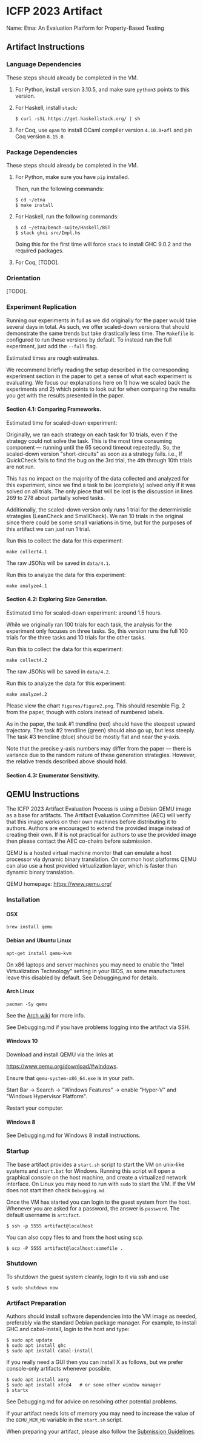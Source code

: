 # ICFP 2023 Artifact

Name:    Etna: An Evaluation Platform for Property-Based Testing

## Artifact Instructions

### Language Dependencies

These steps should already be completed in the VM.

1. For Python, install version 3.10.5, 
   and make sure `python3` points to this version.

2. For Haskell, install `stack`:
   ```
   $ curl -sSL https://get.haskellstack.org/ | sh
   ```

3. For Coq, use `opam` to install OCaml compiler version `4.10.0+afl`
   and pin Coq version `8.15.0`.

### Package Dependencies

These steps should already be completed in the VM.

1. For Python, make sure you have `pip` installed.

   Then, run the following commands:
   ```
   $ cd ~/etna
   $ make install
   ```

2. For Haskell, run the following commands:
   ```
   $ cd ~/etna/bench-suite/Haskell/BST
   $ stack ghci src/Impl.hs
   ```

   Doing this for the first time will force `stack` to 
   install GHC 9.0.2 and the required packages.

3. For Coq, [TODO].

### Orientation

[TODO].

### Experiment Replication

Running our experiments in full as we did originally for the paper 
would take several days in total. As such, we offer scaled-down 
versions that should demonstrate the same trends but take drastically 
less time. The `Makefile` is configured to run these versions by default. 
To instead run the full experiment, just add the `--full` flag.

Estimated times are rough estimates.

We recommend briefly reading the setup described in the corresponding 
experiment section in the paper to get a sense of what each experiment 
is evaluating. We focus our explanations here on 1) how we scaled back
the experiments and 2) which points to look out for when comparing the
results you get with the results presented in the paper. 

#### Section 4.1: Comparing Frameworks.

Estimated time for scaled-down experiment:

Originally, we ran each strategy on each task for 10 trials, even 
if the strategy could not solve the task. This is the most time 
consuming component — running until the 65 second timeout repeatedly.
So, the scaled-down version "short-circuits" as soon as a strategy fails.
i.e., If QuickCheck fails to find the bug on the 3rd trial, the 4th 
through 10th trials are not run.

This has no impact on the majority of the data collected and analyzed
for this experiment, since we find a task to be (completely) solved 
only if it was solved on all trials. The only piece that will be lost 
is the discussion in lines 269 to 278 about partially solved tasks.    

Additionally, the scaled-down version only runs 1 trial for the
deterministic strategies (LeanCheck and SmallCheck). We ran 10 trials
in the original since there could be some small variations in time, 
but for the purposes of this artifact we can just run 1 trial.

Run this to collect the data for this experiment:
```
make collect4.1
```
The raw JSONs will be saved in `data/4.1`.

Run this to analyze the data for this experiment:
```
make analyze4.1
```

#### Section 4.2: Exploring Size Generation.

Estimated time for scaled-down experiment: around 1.5 hours.

While we originally ran 100 trials for each task, the analysis for
the experiment only focuses on three tasks. So, this version runs the 
full 100 trials for the three tasks and 10 trials for the other tasks.

Run this to collect the data for this experiment:
```
make collect4.2
```
The raw JSONs will be saved in `data/4.2`.

Run this to analyze the data for this experiment:
```
make analyze4.2
```

Please view the chart `figures/figure2.png`. This should resemble
Fig. 2 from the paper, though with colors instead of numbered labels.

As in the paper, the task #1 trendline (red) should have the steepest
upward trajectory. The task #2 trendline (green) should also go up,
but less steeply. The task #3 trendline (blue) should be mostly flat
and near the y-axis.

Note that the precise y-axis numbers may differ from the paper — there
is variance due to the random nature of these generation strategies. 
However, the relative trends described above should hold.

#### Section 4.3: Enumerator Sensitivity.

## QEMU Instructions

The ICFP 2023 Artifact Evaluation Process is using a Debian QEMU image as a
base for artifacts. The Artifact Evaluation Committee (AEC) will verify that
this image works on their own machines before distributing it to authors.
Authors are encouraged to extend the provided image instead of creating their
own. If it is not practical for authors to use the provided image then please
contact the AEC co-chairs before submission.

QEMU is a hosted virtual machine monitor that can emulate a host processor
via dynamic binary translation. On common host platforms QEMU can also use
a host provided virtualization layer, which is faster than dynamic binary
translation.

QEMU homepage: https://www.qemu.org/

### Installation

#### OSX
``brew install qemu``

#### Debian and Ubuntu Linux
``apt-get install qemu-kvm``

On x86 laptops and server machines you may need to enable the
"Intel Virtualization Technology" setting in your BIOS, as some manufacturers
leave this disabled by default. See Debugging.md for details.

#### Arch Linux

``pacman -Sy qemu``

See the [Arch wiki](https://wiki.archlinux.org/title/QEMU) for more info.

See Debugging.md if you have problems logging into the artifact via SSH.

#### Windows 10

Download and install QEMU via the links at

https://www.qemu.org/download/#windows.

Ensure that `qemu-system-x86_64.exe` is in your path.

Start Bar -> Search -> "Windows Features"
          -> enable "Hyper-V" and "Windows Hypervisor Platform".

Restart your computer.

#### Windows 8

See Debugging.md for Windows 8 install instructions.

### Startup

The base artifact provides a `start.sh` script to start the VM on unix-like
systems and `start.bat` for Windows. Running this script will open a graphical
console on the host machine, and create a virtualized network interface.
On Linux you may need to run with `sudo` to start the VM. If the VM does not
start then check `Debugging.md`.

Once the VM has started you can login to the guest system from the host.
Whenever you are asked for a password, the answer is `password`. The default
username is `artifact`.

```
$ ssh -p 5555 artifact@localhost
```

You can also copy files to and from the host using scp.

```
$ scp -P 5555 artifact@localhost:somefile .
```

### Shutdown

To shutdown the guest system cleanly, login to it via ssh and use

```
$ sudo shutdown now
```

### Artifact Preparation

Authors should install software dependencies into the VM image as needed,
preferably via the standard Debian package manager. For example, to install
GHC and cabal-install, login to the host and type:

```
$ sudo apt update
$ sudo apt install ghc
$ sudo apt install cabal-install
```

If you really need a GUI then you can install X as follows, but we prefer
console-only artifacts whenever possible.

```
$ sudo apt install xorg
$ sudo apt install xfce4   # or some other window manager
$ startx
```

See Debugging.md for advice on resolving other potential problems.

If your artifact needs lots of memory you may need to increase the value
of the `QEMU_MEM_MB` variable in the `start.sh` script.

When preparing your artifact, please also follow the [Submission
Guidelines](https://icfp23.sigplan.org/track/icfp-2023-artifact-evaluation#Submission-Guidelines).
